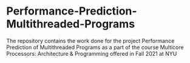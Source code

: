 # Performance-Prediction-Multithreaded-Programs
The repository contains the work done for the project Performance Prediction of Multithreaded Programs as a part of the course Multicore Processors: Architecture &amp; Programming offered in Fall 2021 at NYU
